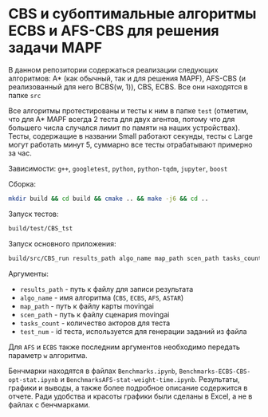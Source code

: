 # CBS и субоптимальные алгоритмы ECBS и AFS-CBS для решения задачи MAPF

В данном репозитории содержаться реализации следующих алгоритмов: A* (как обычный, так и для решения MAPF), AFS-CBS (и реализованный для него BCBS(w, 1)), CBS, ECBS. Все они находятся в папке `src`

Все алгоритмы протестированы и тесты к ним в папке `test` (отметим, что для A* MAPF всегда 2 теста для двух агентов, потому что для большего числа случался лимит по памяти на наших устройствах). Тесты, содержащие в названии Small работают секунды, тесты с Large могут работать минут 5, суммарно все тесты отрабатывают примерно за час.


Зависимости: `g++`, `googletest`, `python`, `python-tqdm`, `jupyter`, `boost`

Сборка:

```bash
mkdir build && cd build && cmake .. && make -j6 && cd ..
```

Запуск тестов:

```bash
build/test/CBS_tst
```

Запуск основного приложения:

```bash
build/src/CBS_run results_path algo_name map_path scen_path tasks_count test_num
```

Аргументы:

* `results_path` - путь к файлу для записи результата
* `algo_name` - имя алгоритма (`CBS`, `ECBS`, `AFS`, `ASTAR`)
* `map_path` - путь к файлу карты movingai
* `scen_path` - путь к файлу сценария movingai
* `tasks_count` - количество акторов для теста
* `test_num` - id теста, используется для генерации заданий из файла

Для `AFS` и `ECBS` также последним аргументов необходимо передать параметр `w` алгоритма.

Бенчмарки находятся в файлах `Benchmarks.ipynb`, `Benchmarks-ECBS-CBS-opt-stat.ipynb` и `BenchmarksAFS-stat-weight-time.ipynb`. Результаты, графики и выводы, а также более подробное описание содержится в отчете. Ради удобства и красоты графики были сделаны в Excel, а не в файлах с бенчмарками.

